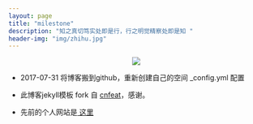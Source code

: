 ```yaml
---
layout: page
title: "milestone"
description: "知之真切笃实处即是行，行之明觉精察处即是知 "
header-img: "img/zhihu.jpg"
---
```



<center>
    <p><img src="http://7xlfkx.com1.z0.glb.clouddn.com/white2.jpg" align="center"></p>
</center>



- 2017-07-31  将博客搬到github，重新创建自己的空间
 _config.yml 配置

- 此博客jekyll模板 fork 自 [cnfeat](http://www.cnfeat.com/)，感谢。

- 先前的个人网站是[ 这里 ](http://119.254.102.37/)





